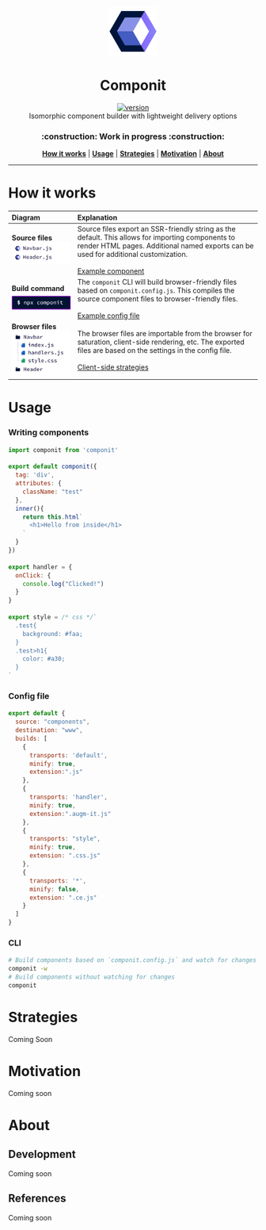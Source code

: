 <div align="center">
  <img src="https://github.com/marshallcb/componit/raw/master/componit.png" alt="componit" width="100" />
</div>

<h1 align="center">Componit</h1>
<div align="center">
  <a href="https://npmjs.org/package/componit">
    <img src="https://badgen.now.sh/npm/v/componit" alt="version" />
  </a>
</div>

<div align="center">Isomorphic component builder with lightweight delivery options</div>
<h3 align="center">:construction: Work in progress :construction:</h3>
<div align="center">
  <a href="#How-it-works"><b>How it works</b></a> | 
  <a href="#Usage"><b>Usage</b></a> | 
  <a href="#Strategies"><b>Strategies</b></a> | 
  <a href="#Motivation"><b>Motivation</b></a> | 
  <a href="#About"><b>About</b></a>
</div>

---

# How it works

| Diagram | Explanation |
| :-- | :-- |
| **Source files** ![Source](https://github.com/MarshallCB/componit/blob/master/docs/source-files.png) | Source files export an SSR-friendly string as the default. This allows for importing components to render HTML pages. Additional named exports can be used for additional customization. <br/><br/> [Example component](#Writing-components) |
| **Build command** ![Build](https://github.com/MarshallCB/componit/blob/master/docs/npx-componit.png) | The `componit` CLI will build browser-friendly files based on `componit.config.js`. This compiles the source component files to browser-friendly files. <br/><br/> [Example config file](#Config-file) |
| **Browser files** ![Output](https://github.com/MarshallCB/componit/blob/master/docs/browser-files.png) | The browser files are importable from the browser for saturation, client-side rendering, etc. The exported files are based on the settings in the config file. <br/><br/> [Client-side strategies](#Client-side-strategies) |

# Usage

### Writing components

```js
import componit from 'componit'

export default componit({
  tag: 'div',
  attributes: {
    className: "test"
  },
  inner(){
    return this.html`
      <h1>Hello from inside</h1>
    `
  }
})

export handler = {
  onClick: {
    console.log("Clicked!")
  }
}

export style = /* css */`
  .test{
    background: #faa;
  }
  .test>h1{
    color: #a30;
  }
`
```

### Config file

```js
export default {
  source: "components",
  destination: "www",
  builds: [
    {
      transports: 'default',
      minify: true,
      extension:".js"
    },
    {
      transports: 'handler',
      minify: true,
      extension:".augm-it.js"
    },
    {
      transports: "style",
      minify: true,
      extension: ".css.js"
    },
    {
      transports: '*',
      minify: false,
      extension: ".ce.js"
    }
  ]
}
```

### CLI
```bash
# Build components based on `componit.config.js` and watch for changes
componit -w 
# Build components without watching for changes
componit
```

# Strategies
Coming Soon

# Motivation
Coming soon

# About

## Development
Coming soon

## References
Coming soon